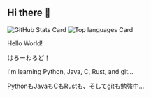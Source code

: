 ## Hi there 👋
![GitHub Stats Card](https://github-readme-stats.vercel.app/api?username=rin-liner&count_private=true&show_icons=true&theme=chartreuse-dark)
![Top languages Card](https://github-readme-stats.vercel.app/api/top-langs/?username=rin-liner&layout=compact&theme=chartreuse-dark)

Hello World!

はろーわるど！



I'm learning Python, Java, C, Rust, and git…

PythonもJavaもCもRustも、そしてgitも勉強中…

<!--
**rin-liner/rin-liner** is a ✨ _special_ ✨ repository because its `README.md` (this file) appears on your GitHub profile.

Here are some ideas to get you started:

- 🔭 I’m currently working on ...
- 🌱 I’m currently learning ...
- 👯 I’m looking to collaborate on ...
- 🤔 I’m looking for help with ...
- 💬 Ask me about ...
- 📫 How to reach me: ...
- 😄 Pronouns: ...
- ⚡ Fun fact: ...
-->
